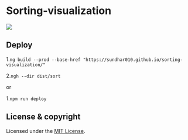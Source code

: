# Sorting-visualization

![](src/assets/captured.gif)

## Deploy
1.`ng build --prod --base-href "https://sundhar010.github.io/sorting-visualization/"`

2.`ngh --dir dist/sort`

or

1.`npm run deploy`

## License & copyright
Licensed under the [MIT License](LICENSE).
